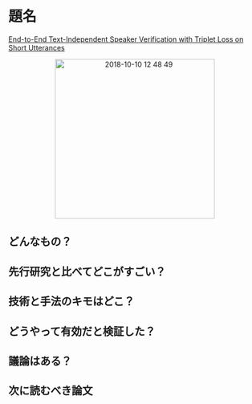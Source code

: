 # 題名
[End-to-End Text-Independent Speaker Verification with Triplet Loss on Short
Utterances](https://www.isca-speech.org/archive/Interspeech_2017/pdfs/1608.PDF)

 <div align="center"><img width="318" alt="2018-10-10 12 48 49" src="https://user-images.githubusercontent.com/37444351/46712222-e9828b80-cc8a-11e8-8ef0-3ce8fa3d5225.png"></div>


## どんなもの？


## 先行研究と比べてどこがすごい？


## 技術と手法のキモはどこ？


## どうやって有効だと検証した？


## 議論はある？


## 次に読むべき論文


